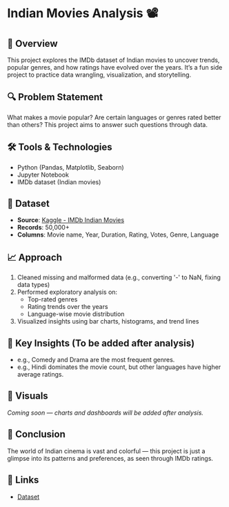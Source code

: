 # Indian Movies Analysis 📽️

## 📌 Overview
This project explores the IMDb dataset of Indian movies to uncover trends, popular genres, and how ratings have evolved over the years. It’s a fun side project to practice data wrangling, visualization, and storytelling.

## 🔍 Problem Statement
What makes a movie popular? Are certain languages or genres rated better than others? This project aims to answer such questions through data.

## 🛠 Tools & Technologies
- Python (Pandas, Matplotlib, Seaborn)
- Jupyter Notebook
- IMDb dataset (Indian movies)

## 📁 Dataset
- **Source**: [Kaggle - IMDb Indian Movies](https://www.kaggle.com/datasets/nareshbhat/indian-moviesimdb)
- **Records**: 50,000+
- **Columns**: Movie name, Year, Duration, Rating, Votes, Genre, Language

## 📈 Approach
1. Cleaned missing and malformed data (e.g., converting '-' to NaN, fixing data types)
2. Performed exploratory analysis on:
   - Top-rated genres
   - Rating trends over the years
   - Language-wise movie distribution
3. Visualized insights using bar charts, histograms, and trend lines

## 🧠 Key Insights (To be added after analysis)
- e.g., Comedy and Drama are the most frequent genres.
- e.g., Hindi dominates the movie count, but other languages have higher average ratings.

## 📸 Visuals
*Coming soon — charts and dashboards will be added after analysis.*

## 💬 Conclusion
The world of Indian cinema is vast and colorful — this project is just a glimpse into its patterns and preferences, as seen through IMDb ratings.

## 🔗 Links
- [Dataset](https://www.kaggle.com/datasets/nareshbhat/indian-moviesimdb)
